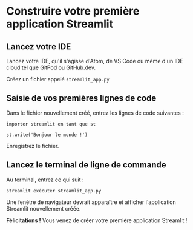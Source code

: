 # Construire votre première application Streamlit

## Lancez votre IDE

Lancez votre IDE, qu'il s'agisse d'Atom, de VS Code ou même d'un IDE cloud tel que GitPod ou GitHub.dev.

Créez un fichier appelé `streamlit_app.py`

## Saisie de vos premières lignes de code

Dans le fichier nouvellement créé, entrez les lignes de code suivantes :

```
importer streamlit en tant que st

st.write('Bonjour le monde !')
```

Enregistrez le fichier.

## Lancez le terminal de ligne de commande

Au terminal, entrez ce qui suit :

```
streamlit exécuter streamlit_app.py
```

Une fenêtre de navigateur devrait apparaître et afficher l'application Streamlit nouvellement créée.

**Félicitations !** Vous venez de créer votre première application Streamlit !